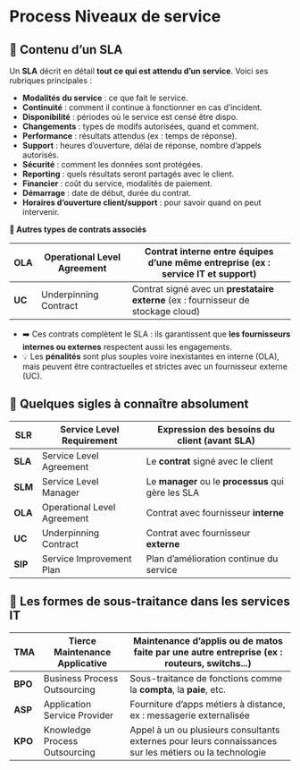 # Process Niveaux de service

## **📄 Contenu d’un SLA**

Un **SLA** décrit en détail **tout ce qui est attendu d’un service**. Voici ses rubriques principales :

- **Modalités du service** : ce que fait le service.
- **Continuité** : comment il continue à fonctionner en cas d’incident.
- **Disponibilité** : périodes où le service est censé être dispo.
- **Changements** : types de modifs autorisées, quand et comment.
- **Performance** : résultats attendus (ex : temps de réponse).
- **Support** : heures d’ouverture, délai de réponse, nombre d’appels autorisés.
- **Sécurité** : comment les données sont protégées.
- **Reporting** : quels résultats seront partagés avec le client.
- **Financier** : coût du service, modalités de paiement.
- **Démarrage** : date de début, durée du contrat.
- **Horaires d’ouverture client/support** : pour savoir quand on peut intervenir.

**📘 Autres types de contrats associés**

| **OLA** | Operational Level Agreement | Contrat **interne** entre équipes d’une même entreprise (ex : service IT et support) |
|----|----|----|
| **UC** | Underpinning Contract | Contrat signé avec un **prestataire externe** (ex : fournisseur de stockage cloud) |

- ➡️ Ces contrats complètent le SLA : ils garantissent que **les fournisseurs internes ou externes** respectent aussi les engagements. 
- 💡 Les **pénalités** sont plus souples voire inexistantes en interne (OLA), mais peuvent être contractuelles et strictes avec un fournisseur externe (UC).

## **🧠 Quelques sigles à connaître absolument**

| **SLR** | Service Level Requirement | Expression des besoins du client (avant SLA) |
|----|----|----|
| **SLA** | Service Level Agreement | Le **contrat** signé avec le client |
| **SLM** | Service Level Manager | Le **manager** ou le **processus** qui gère les SLA |
| **OLA** | Operational Level Agreement | Contrat avec fournisseur **interne** |
| **UC** | Underpinning Contract | Contrat avec fournisseur **externe** |
| **SIP** | Service Improvement Plan | Plan d’amélioration continue du service |

## **🔧 Les formes de sous-traitance dans les services IT**

| **TMA** | Tierce Maintenance Applicative | Maintenance d’applis ou de matos faite par une autre entreprise (ex : routeurs, switchs...) |
|----|----|----|
| **BPO** | Business Process Outsourcing | Sous-traitance de fonctions comme la **compta**, la **paie**, etc. |
| **ASP** | Application Service Provider | Fourniture d’apps métiers à distance, ex : messagerie externalisée |
| **KPO** | Knowledge Process Outsourcing | Appel à un ou plusieurs consultants externes pour leurs connaissances sur les métiers ou la technologie |


